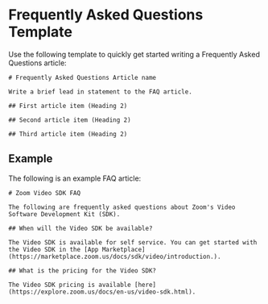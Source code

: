 # Frequently Asked Questions Template

Use the following template to quickly get started writing a Frequently Asked Questions article:

```
# Frequently Asked Questions Article name

Write a brief lead in statement to the FAQ article.

## First article item (Heading 2)

## Second article item (Heading 2)

## Third article item (Heading 2)
```

## Example

The following is an example FAQ article:

```
# Zoom Video SDK FAQ

The following are frequently asked questions about Zoom's Video Software Development Kit (SDK).

## When will the Video SDK be available?

The Video SDK is available for self service. You can get started with the Video SDK in the [App Marketplace](https://marketplace.zoom.us/docs/sdk/video/introduction.).

## What is the pricing for the Video SDK?

The Video SDK pricing is available [here](https://explore.zoom.us/docs/en-us/video-sdk.html).
```